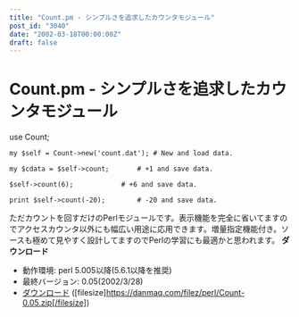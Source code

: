 ```yaml
---
title: "Count.pm - シンプルさを追求したカウンタモジュール"
post_id: "3040"
date: "2002-03-18T00:00:00Z"
draft: false
---
```


# Count.pm - シンプルさを追求したカウンタモジュール

use Count;  
    
    my $self = Count->new('count.dat');	# New and load data.  
    
    my $cdata = $self->count;		# +1 and save data.  
    
    $self->count(6);			# +6 and save data.  
    
    print $self->count(-20);		# -20 and save data.

ただカウントを回すだけのPerlモジュールです。表示機能を完全に省いてますのでアクセスカウンタ以外にも幅広い用途に応用できます。増量指定機能付き。ソースも極めて見やすく設計してますのでPerlの学習にも最適かと思われます。 **ダウンロード**

  * 動作環境: perl 5.005以降(5.6.1以降を推奨)
  * 最終バージョン: 0.05(2002/3/28)
  * [ダウンロード](/filez/perl/Count-0.05.zip) ([filesize]https://danmaq.com/filez/perl/Count-0.05.zip[/filesize])
